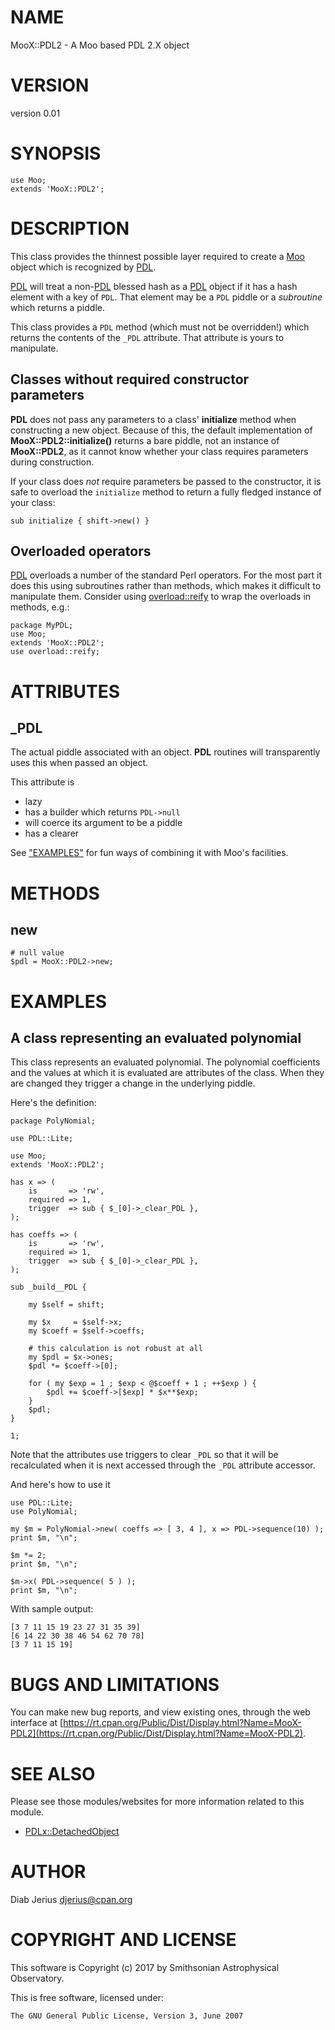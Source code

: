 # NAME

MooX::PDL2 - A Moo based PDL 2.X object

# VERSION

version 0.01

# SYNOPSIS

    use Moo;
    extends 'MooX::PDL2';

# DESCRIPTION

This class provides the thinnest possible layer required to create a
[Moo](https://metacpan.org/pod/Moo) object which is recognized by [PDL](https://metacpan.org/pod/PDL).

[PDL](https://metacpan.org/pod/PDL) will treat a non-[PDL](https://metacpan.org/pod/PDL) blessed hash as a [PDL](https://metacpan.org/pod/PDL) object if it
has a hash element with a key of `PDL`.  That element may be a
`PDL` piddle or a _subroutine_ which returns a piddle.

This class provides a `PDL` method (which must not be overridden!) which
returns the contents of the `_PDL` attribute.  That attribute is yours
to manipulate.

## Classes without required constructor parameters

**PDL** does not pass any parameters to a class' **initialize** method
when constructing a new object.  Because of this, the default
implementation of **MooX::PDL2::initialize()** returns a bare piddle,
not an instance of **MooX::PDL2**, as it cannot know whether your class
requires parameters during construction.

If your class does _not_ require parameters be passed to the constructor,
it is safe to overload the `initialize` method to return a fully fledged
instance of your class:

    sub initialize { shift->new() }

## Overloaded operators

[PDL](https://metacpan.org/pod/PDL) overloads a number of the standard Perl operators.  For the most part it
does this using subroutines rather than methods, which makes it difficult to
manipulate them.  Consider using [overload::reify](https://metacpan.org/pod/overload::reify) to wrap the overloads in
methods, e.g.:

    package MyPDL;
    use Moo;
    extends 'MooX::PDL2';
    use overload::reify;

# ATTRIBUTES

## \_PDL

The actual piddle associated with an object.  **PDL** routines
will transparently uses this when passed an object.

This attribute is

- lazy
- has a builder which returns `PDL->null`
- will coerce its argument to be a piddle
- has a clearer

See ["EXAMPLES"](#examples) for fun ways of combining it with Moo's facilities.

# METHODS

## new

    # null value
    $pdl = MooX::PDL2->new;

# EXAMPLES

## A class representing an evaluated polynomial

This class represents an evaluated polynomial.  The polynomial coefficients and
the values at which it is evaluated are attributes of the class.  When they are
changed they trigger a change in the underlying piddle.

Here's the definition:

    package PolyNomial;
    
    use PDL::Lite;
    
    use Moo;
    extends 'MooX::PDL2';
    
    has x => (
        is       => 'rw',
        required => 1,
        trigger  => sub { $_[0]->_clear_PDL },
    );
    
    has coeffs => (
        is       => 'rw',
        required => 1,
        trigger  => sub { $_[0]->_clear_PDL },
    );
    
    sub _build__PDL {
    
        my $self = shift;
    
        my $x     = $self->x;
        my $coeff = $self->coeffs;
    
        # this calculation is not robust at all
        my $pdl = $x->ones;
        $pdl *= $coeff->[0];
    
        for ( my $exp = 1 ; $exp < @$coeff + 1 ; ++$exp ) {
            $pdl += $coeff->[$exp] * $x**$exp;
        }
        $pdl;
    }
    
    1;

Note that the attributes use triggers to clear `_PDL` so that it will
be recalculated when it is next accessed through the `_PDL` attribute
accessor.

And here's how to use it

    use PDL::Lite;
    use PolyNomial;
    
    my $m = PolyNomial->new( coeffs => [ 3, 4 ], x => PDL->sequence(10) );
    print $m, "\n";
    
    $m *= 2;
    print $m, "\n";
    
    $m->x( PDL->sequence( 5 ) );
    print $m, "\n";

With sample output:

    [3 7 11 15 19 23 27 31 35 39]
    [6 14 22 30 38 46 54 62 70 78]
    [3 7 11 15 19]

# BUGS AND LIMITATIONS

You can make new bug reports, and view existing ones, through the
web interface at [https://rt.cpan.org/Public/Dist/Display.html?Name=MooX-PDL2](https://rt.cpan.org/Public/Dist/Display.html?Name=MooX-PDL2).

# SEE ALSO

Please see those modules/websites for more information related to this module.

- [PDLx::DetachedObject](https://metacpan.org/pod/PDLx::DetachedObject)

# AUTHOR

Diab Jerius <djerius@cpan.org>

# COPYRIGHT AND LICENSE

This software is Copyright (c) 2017 by Smithsonian Astrophysical Observatory.

This is free software, licensed under:

    The GNU General Public License, Version 3, June 2007
